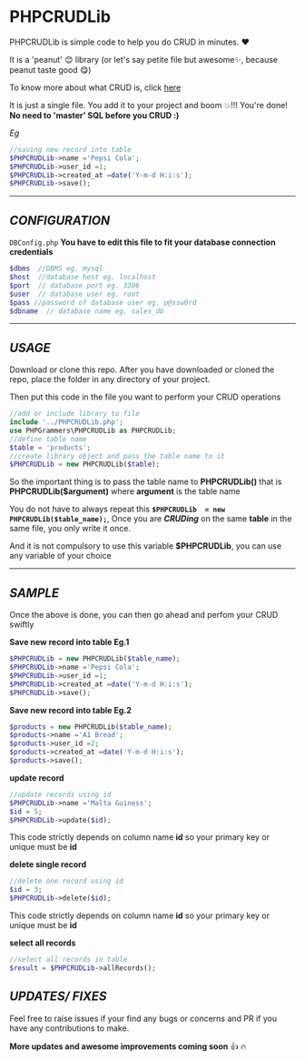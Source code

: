 # PHPCRUDLib

PHPCRUDLib is simple code to help you do CRUD in minutes. :heart:

It is a 'peanut' :blush: library (or let's say petite file but awesome:sparkles:, because peanut taste good :yum:)

To know more about what CRUD is, click <a href='https://www.google.com/search?q=CRUD' target='_blank'>here</a>

It is just a single file. You add it to your project and boom :boom:!!! You're done! **No need to 'master' SQL before you CRUD :)**

*Eg*
```php
//saving new record into table
$PHPCRUDLib->name ='Pepsi Cola';
$PHPCRUDLib->user_id =1;
$PHPCRUDLib->created_at =date('Y-m-d H:i:s');
$PHPCRUDLib->save();
```

***
## *CONFIGURATION*
 `DBConfig.php`
**You have to edit this file to fit your database connection credentials**

```php
$dbms  //DBMS eg. mysql
$host  //database host eg. localhost
$port  // database port eg. 3306
$user  // database user eg. root
$pass //password of database user eg. p@ssw0rd
$dbname  // database name eg. sales_db
```

***
## *USAGE*
Download or clone this repo.
After you have downloaded or cloned the repo, place the folder in any directory of your project.

Then put this code in the file you want to perform your CRUD operations
```php
//add or include library to file
include '../PHPCRUDLib.php';
use PHPGrammers\PHPCRUDLib as PHPCRUDLib;
//define table name
$table = 'products';
//create library object and pass the table name to it
$PHPCRUDLib = new PHPCRUDLib($table);
```

So the important thing is to pass the table name to **PHPCRUDLib()** that is **PHPCRUDLib($argument)** where **argument** is the table name

You do not have to always repeat this **`$PHPCRUDLib  = new PHPCRUDLib($table_name);`**, Once you are **_CRUDing_** on the same **table** in the same file, you only write it once.

And it is not compulsory to use this variable **$PHPCRUDLib**, you can use any variable of your choice

***
## *SAMPLE*
Once the above is done, you can then go ahead and perfom your CRUD swiftly

**Save new record into table Eg.1**
```php
$PHPCRUDLib = new PHPCRUDLib($table_name);
$PHPCRUDLib->name ='Pepsi Cola';
$PHPCRUDLib->user_id =1;
$PHPCRUDLib->created_at =date('Y-m-d H:i:s');
$PHPCRUDLib->save();
```

**Save new record into table Eg.2**
```php
$products = new PHPCRUDLib($table_name);
$products->name ='A1 Bread';
$products->user_id =2;
$products->created_at =date('Y-m-d H:i:s');
$products->save();
```

**update record**
```php
//update records using id
$PHPCRUDLib->name ='Malta Guiness';
$id = 5;
$PHPCRUDLib->update($id);
```
This code strictly depends on column name **id** so your primary key or unique must be **id**

**delete single record**
```php
//delete one record using id
$id = 3;
$PHPCRUDLib->delete($id);
```
This code strictly depends on column name **id** so your primary key or unique must be **id**

**select all records**
```php
//select all records in table
$result = $PHPCRUDLib->allRecords();
```

## *UPDATES/ FIXES*
Feel free to raise issues if your find any bugs or concerns and PR if you have any contributions to make.

**More updates and awesome improvements coming soon** :+1: :fire:
